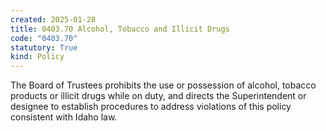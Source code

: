 ```yaml
---
created: 2025-01-28
title: 0403.70 Alcohol, Tobacco and Illicit Drugs
code: "0403.70"
statutory: True
kind: Policy
---
```


The Board of Trustees prohibits the use or possession of alcohol, tobacco products or illicit drugs while on duty, and directs the Superintendent or designee to establish procedures to address violations of this policy consistent with Idaho law.
